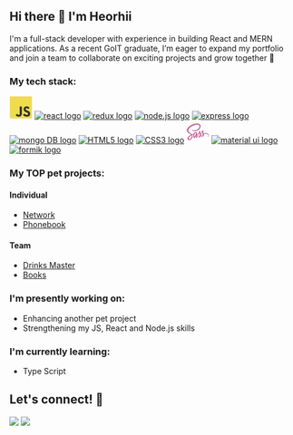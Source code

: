 ## Hi there 👋 I'm Heorhii

I'm a full-stack developer with experience in building React and MERN applications. As a recent GoIT graduate, I’m eager to expand my portfolio and join a team to collaborate on exciting projects and grow together :mechanical_arm:

### My tech stack:
<a href="https://developer.mozilla.org/en-US/docs/Web/JavaScript" target="_blank"><img src="https://raw.githubusercontent.com/devicons/devicon/master/icons/javascript/javascript-original.svg" alt="javascript logo" width="40" height="40"/></a> <a href="https://react.dev/" target="_blank"><img src="https://cdn.worldvectorlogo.com/logos/react-2.svg" alt="react logo" width="40" height="40"/></a> <a href="https://redux.js.org/" target="_blank"><img src="https://cdn.worldvectorlogo.com/logos/redux.svg" alt="redux logo" width="40" height="40"/></a> <a href="https://nodejs.org/" target="_blank"><img src="https://logowik.com/content/uploads/images/nodejs-icon.jpg" alt="node.js logo" width="auto" height="40"/></a> <a href="https://expressjs.com/" target="_blank"><img src="https://www.svgrepo.com/show/330398/express.svg" alt="express logo" width="40" height="40"/></a> <a href="https://www.mongodb.com/" target="_blank"><img src="https://www.svgrepo.com/download/331488/mongodb.svg" alt="mongo DB logo" width="40" height="40"/></a> <a href="https://html.spec.whatwg.org/multipage/" target="_blank"><img src="https://upload.wikimedia.org/wikipedia/commons/thumb/3/38/HTML5_Badge.svg/800px-HTML5_Badge.svg.png" alt="HTML5 logo" width="40" height="40"/></a> <a href="https://www.w3.org/Style/CSS/Overview.en.html" target="_blank"><img src="https://upload.wikimedia.org/wikipedia/commons/thumb/6/62/CSS3_logo.svg/1024px-CSS3_logo.svg.png" alt="CSS3 logo" width="40" height="40"/></a> <a href="https://sass-lang.com" target="_blank"><img src="https://raw.githubusercontent.com/devicons/devicon/master/icons/sass/sass-original.svg" alt="SASS logo" width="40" height="40"/></a> <a href="https://mui.com/" target="_blank"><img src="https://static-00.iconduck.com/assets.00/material-ui-icon-2048x1626-on580ia9.png" alt="material ui logo" width="40" height="40"/></a> <a href="https://formik.org/" target="_blank"><img src="https://static-00.iconduck.com/assets.00/formik-icon-1024x1024-deyd4zqw.png" alt="formik logo" width="40" height="40"/></a>

### My TOP pet projects:
#### Individual
- [Network](https://github.com/GeryMarkury/network-project)
- [Phonebook](https://github.com/GeryMarkury/phonebook)

#### Team
- [Drinks Master](https://github.com/ansachuk/FSSF-DrinkMaster)
- [Books](https://github.com/MikhailoSalko/JSSF-JavaScript-Special-Forces)

### I'm presently working on:
- Enhancing another pet project
- Strengthening my JS, React and Node.js skills

### I'm currently learning:
- Type Script

## Let's connect! :handshake:
<a href="https://www.linkedin.com/in/gerymarkury"><img src="https://img.shields.io/badge/-Heorhii%20Markov-0077B5?style=flat-square&logo=Linkedin&logoColor=white"/></a>
<a href="mailto:hmarkov.dev@gmail.com"><img src="https://img.shields.io/badge/-hmarkov.dev@gmail.com-D14836?style=flat-square&logo=Gmail&logoColor=white"/></a>
